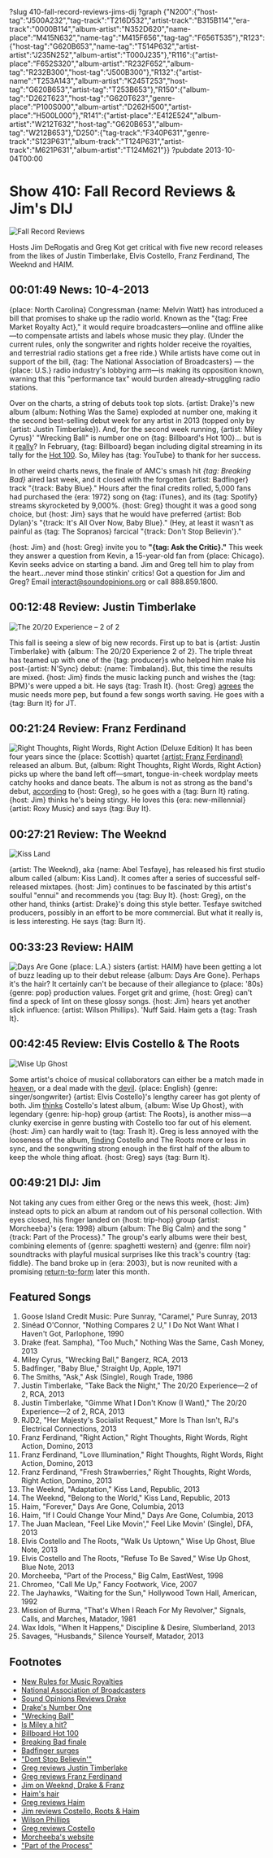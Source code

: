 ?slug 410-fall-record-reviews-jims-dij
?graph {"N200":{"host-tag":"J500A232","tag-track":"T216D532","artist-track":"B315B114","era-track":"0000B114","album-artist":"N352D620","name-place":"M415N632","name-tag":"M415F656","tag-tag":"F656T535"},"R123":{"host-tag":"G620B653","name-tag":"T514P632","artist-artist":"J235N252","album-artist":"T000J235"},"R116":{"artist-place":"F652S320","album-artist":"R232F652","album-tag":"R232B300","host-tag":"J500B300"},"R132":{"artist-name":"T253A143","album-artist":"K245T253","host-tag":"G620B653","artist-tag":"T253B653"},"R150":{"album-tag":"D262T623","host-tag":"G620T623","genre-place":"P100S000","album-artist":"D262H500","artist-place":"H500L000"},"R141":{"artist-place":"E412E524","album-artist":"W212T632","host-tag":"G620B653","album-tag":"W212B653"},"D250":{"tag-track":"F340P631","genre-track":"S123P631","album-track":"T124P631","artist-track":"M621P631","album-artist":"T124M621"}}
?pubdate 2013-10-04T00:00

# Show 410: Fall Record Reviews & Jim's DIJ
![Fall Record Reviews](http://static.soundopinions.org/images/reviews/purpleturntable.jpg)

Hosts Jim DeRogatis and Greg Kot get critical with five new record releases from the likes of Justin Timberlake, Elvis Costello, Franz Ferdinand, The Weeknd and HAIM.

## 00:01:49 News: 10-4-2013
{place: North Carolina} Congressman {name: Melvin Watt} has introduced a bill that promises to shake up the radio world. Known as the "{tag: Free Market Royalty Act}," it would require broadcasters—online and offline alike—to compensate artists and labels whose music they play. (Under the current rules, only the songwriter and rights holder receive the royalties, and terrestrial radio stations get a free ride.) While artists have come out in support of the bill, {tag: The National Association of Broadcasters} — the {place: U.S.} radio industry's lobbying arm—is making its opposition known, warning that this "performance tax" would burden already-struggling radio stations.

Over on the charts, a string of debuts took top slots. {artist: Drake}'s new album {album: Nothing Was the Same} exploded at number one, making it the second best-selling debut week for any artist in 2013 (topped only by {artist: Justin Timberlake}). And, for the second week running, {artist: Miley Cyrus}' "Wrecking Ball" is number one on {tag: Billboard's Hot 100}… but is it [really](http://www.npr.org/blogs/therecord/2013/09/30/227792724/is-miley-cyrus-s-wrecking-ball-a-hit-for-real)? In February, {tag: Billboard} began including digital streaming in its tally for the [Hot 100](http://www.billboard.com/articles/columns/chart-beat/5740625/ask-billboard-how-does-the-hot-100-work). So, Miley has {tag: YouTube} to thank for her success.

In other weird charts news, the finale of AMC's smash hit *{tag: Breaking Bad}* aired last week, and it closed with the forgotten {artist: Badfinger} track "{track: Baby Blue}." Hours after the final credits rolled, 5,000 fans had purchased the {era: 1972} song on {tag: iTunes}, and its {tag: Spotify} streams skyrocketed by 9,000%. {host: Greg} thought it was a good song choice, but {host: Jim} says that he would have preferred {artist: Bob Dylan}'s "{track: It's All Over Now, Baby Blue}." (Hey, at least it wasn't as painful as {tag: The Sopranos} farcical "{track: Don't Stop Believin'}."

{host: Jim} and {host: Greg} invite you to **"{tag: Ask the Critic}."** This week they answer a question from Kevin, a 15-year-old fan from {place: Chicago}. Kevin seeks advice on starting a band. Jim and Greg tell him to play from the heart…never mind those stinkin' critics! Got a question for Jim and Greg? Email interact@soundopinions.org or call 888.859.1800.

## 00:12:48 Review: Justin Timberlake
![The 20/20 Experience – 2 of 2](http://is4.mzstatic.com/image/thumb/Music4/v4/10/7f/08/107f082e-1b1a-5773-2c97-22ca26453df1/source/600x600bb.jpg "398128/672487211")

This fall is seeing a slew of big new records. First up to bat is {artist: Justin Timberlake} with {album: The 20/20 Experience 2 of 2}. The triple threat has teamed up with one of the {tag: producer}s who helped him make his post-{artist: N'Sync} debut: {name: Timbaland}. But, this time the results are mixed. {host: Jim} finds the music lacking punch and wishes the {tag: BPM}'s were upped a bit. He says {tag: Trash It}. {host: Greg} [agrees](http://articles.chicagotribune.com/2013-09-30/entertainment/chi-justin-timberlake-review-20130929_1_20-20-experience-wallrdquo-producer-timbaland) the music needs more pep, but found a few songs worth saving. He goes with a {tag: Burn It} for JT.

## 00:21:24 Review: Franz Ferdinand
![Right Thoughts, Right Words, Right Action (Deluxe Edition)](https://upload.wikimedia.org/wikipedia/en/e/e1/Franz_Ferdinand_-_Right_Thoughts_Right_Words_Right_Action-cover.jpg "6596751/665284851")
It has been four years since the {place: Scottish} quartet [{artist: Franz Ferdinand}](/show/181) released an album. But, {album: Right Thoughts, Right Words, Right Action} picks up where the band left off—smart, tongue-in-cheek wordplay meets catchy hooks and dance beats. The album is not as strong as the band's debut, [according](http://articles.chicagotribune.com/2013-08-27/entertainment/sc-ent-0823-music-franz-ferdinand-20130827_1_franz-ferdinand-alex-kapranos-pop-music) to {host: Greg}, so he goes with a {tag: Burn It} rating. {host: Jim} thinks he's being stingy. He loves this {era: new-millennial} {artist: Roxy Music} and says {tag: Buy It}.

## 00:27:21 Review: The Weeknd
![Kiss Land](http://is2.mzstatic.com/image/thumb/Music/v4/3d/06/18/3d0618fe-a8e8-7c31-85d8-61007f1d20e1/source/600x600bb.jpg "479756766/689559593")

{artist: The Weeknd}, aka {name: Abel Tesfaye}, has released his first studio album called {album: Kiss Land}. It comes after a series of successful self-released mixtapes. {host: Jim} continues to be fascinated by this artist's soulful "ennui" and recommends you {tag: Buy It}. {host: Greg}, on the other hand, thinks {artist: Drake}'s doing this style better. Tesfaye switched producers, possibly in an effort to be more commercial. But what it really is, is less interesting. He says {tag: Burn It}.

## 00:33:23 Review: HAIM
![Days Are Gone](https://upload.wikimedia.org/wikipedia/en/a/ae/Haim_-_Days_Are_Gone.png "164483115/681237313")
{place: L.A.} sisters {artist: HAIM} have been getting a lot of buzz leading up to their debut release {album: Days Are Gone}. Perhaps it's the hair? It certainly can't be because of their allegiance to {place: '80s} {genre: pop} production values. Forget grit and grime, {host: Greg} can't find a speck of lint on these glossy songs. {host: Jim} hears yet another slick influence: {artist: Wilson Phillips}. 'Nuff Said. Haim gets a {tag: Trash It}.

## 00:42:45 Review: Elvis Costello & The Roots
![Wise Up Ghost](http://is2.mzstatic.com/image/thumb/Music4/v4/a1/26/1b/a1261b36-0503-8e62-8fee-fd653c7a778c/source/600x600bb.jpg "497911/673399992")

Some artist's choice of musical collaborators can either be a match made in [heaven](http://en.wikipedia.org/wiki/The_Velvet_Underground_%26_Nico), or a deal made with the [devil](http://www.wbez.org/blog/jim-derogatis/2011-10-28/album-review-lou-reed-metallica-%E2%80%98lulu%E2%80%99-warner-bros-93514). {place: English} {genre: singer/songwriter} {artist: Elvis Costello}'s lengthy career has got plenty of both. Jim [thinks](http://www.wbez.org/blogs/jim-derogatis/2013-09/rim-shots-elvis-costello-roots-and-haim-108778) Costello's latest album, {album: Wise Up Ghost}, with legendary {genre: hip-hop} group {artist: The Roots}, is another miss—a clunky exercise in genre busting with Costello too far out of his element. {host: Jim} can hardly wait to {tag: Trash It}. Greg is less annoyed with the looseness of the album, [finding](http://www.chicagotribune.com/entertainment/music/turnitup/sc-ent-0913-music-elvis-costello-roots-20130913,0,2811699.column) Costello and The Roots more or less in sync, and the songwriting strong enough in the first half of the album to keep the whole thing afloat. {host: Greg} says {tag: Burn It}.

## 00:49:21 DIJ: Jim
Not taking any cues from either Greg or the news this week, {host: Jim} instead opts to pick an album at random out of his personal collection. With eyes closed, his finger landed on {host: trip-hop} group {artist: Morcheeba}'s {era: 1998} album {album: The Big Calm} and the song "{track: Part of the Process}." The group's early albums were their best, combining elements of {genre: spaghetti western} and {genre: film noir} soundtracks with playful musical surprises like this track's country {tag: fiddle}. The band broke up in {era: 2003}, but is now reunited with a promising [return-to-form](http://youtu.be/qKFMK2eDWeQ) later this month.

## Featured Songs
1. Goose Island Credit Music: Pure Sunray, "Caramel," Pure Sunray, 2013
1. Sinéad O'Connor, "Nothing Compares 2 U," I Do Not Want What I Haven't Got, Parlophone, 1990
1. Drake (feat. Sampha), "Too Much," Nothing Was the Same, Cash Money, 2013
1. Miley Cyrus, "Wrecking Ball," Bangerz, RCA, 2013
1. Badfinger, "Baby Blue," Straight Up, Apple, 1971
1. The Smiths, "Ask," Ask (Single), Rough Trade, 1986
1. Justin Timberlake, "Take Back the Night," The 20/20 Experience—2 of 2, RCA, 2013
1. Justin Timberlake, "Gimme What I Don't Know (I Want)," The 20/20 Experience—2 of 2, RCA, 2013
1. RJD2, "Her Majesty's Socialist Request," More Is Than Isn't, RJ's Electrical Connections, 2013
1. Franz Ferdinand, "Right Action," Right Thoughts, Right Words, Right Action, Domino, 2013
1. Franz Ferdinand, "Love Illumination," Right Thoughts, Right Words, Right Action, Domino, 2013
1. Franz Ferdinand, "Fresh Strawberries," Right Thoughts, Right Words, Right Action, Domino, 2013
1. The Weeknd, "Adaptation," Kiss Land, Republic, 2013
1. The Weeknd, "Belong to the World," Kiss Land, Republic, 2013
1. Haim, "Forever," Days Are Gone, Columbia, 2013
1. Haim, "If I Could Change Your Mind," Days Are Gone, Columbia, 2013
1. The Juan Maclean, "Feel Like Movin'," Feel Like Movin' (Single), DFA, 2013
1. Elvis Costello and The Roots, "Walk Us Uptown," Wise Up Ghost, Blue Note, 2013
1. Elvis Costello and The Roots, "Refuse To Be Saved," Wise Up Ghost, Blue Note, 2013
1. Morcheeba, "Part of the Process," Big Calm, EastWest, 1998
1. Chromeo, "Call Me Up," Fancy Footwork, Vice, 2007 
1. The Jayhawks, "Waiting for the Sun," Hollywood Town Hall, American, 1992
1. Mission of Burma, "That's When I Reach For My Revolver," Signals, Calls, and Marches, Matador, 1981
1. Wax Idols, "When It Happens," Discipline & Desire, Slumberland, 2013
1. Savages, "Husbands," Silence Yourself, Matador, 2013

## Footnotes
- [New Rules for Music Royalties](http://www.nytimes.com/2013/10/01/business/media/congressman-proposes-new-rules-for-music-royalties.html?_r=0)
- [National Association of Broadcasters](http://www.nab.org/)
- [Sound Opinions Reviews Drake](https://soundcloud.com/soundopinions/sound-opinions-reviews-nothing)
- [Drake's Number One](http://www.billboard.com/articles/news/5740754/drake-leads-debut-filled-top-four-on-billboard-200)
- ["Wrecking Ball"](http://www.youtube.com/watch?v=My2FRPA3Gf8)
- [Is Miley a hit?](http://www.npr.org/blogs/therecord/2013/09/30/227792724/is-miley-cyrus-s-wrecking-ball-a-hit-for-real)
- [Billboard Hot 100](http://www.billboard.com/articles/columns/chart-beat/5740625/ask-billboard-how-does-the-hot-100-work)
- [Breaking Bad finale](http://www.colbertnation.com/the-colbert-report-videos/429396/september-30-2013/vince-gilligan-pt--1)
- [Badfinger surges](http://www.billboard.com/articles/news/5740662/breaking-bad-finales-last-song-surges-with-3000-sales-gain)
- ["Dont Stop Believin'"](http://www.youtube.com/watch?v=rnT7nYbCSvM)
- [Greg reviews Justin Timberlake](http://articles.chicagotribune.com/2013-09-30/entertainment/chi-justin-timberlake-review-20130929_1_20-20-experience-wallrdquo-producer-timbaland)
- [Greg reviews Franz Ferdinand](http://articles.chicagotribune.com/2013-08-27/entertainment/sc-ent-0823-music-franz-ferdinand-20130827_1_franz-ferdinand-alex-kapranos-pop-music)
- [Jim on Weeknd, Drake & Franz](http://www.wbez.org/blogs/jim-derogatis/2013-09/rim-shots-weeknd-drake-and-franz-ferdinand-108736)
- [Haim's hair](http://www.nytimes.com/2013/10/03/fashion/for-haim-rinse-repeat-and-rock-n-roll.html?_r=0)
- [Greg reviews Haim](http://www.chicagotribune.com/entertainment/music/turnitup/chi-haim-album-review-20131003,0,4216184.column?track=rss)
- [Jim reviews Costello, Roots & Haim](http://www.wbez.org/blogs/jim-derogatis/2013-09/rim-shots-elvis-costello-roots-and-haim-108778)
- [Wilson Phillips](http://www.youtube.com/watch?v=uIbXvaE39wM)
- [Greg reviews Costello](http://www.chicagotribune.com/entertainment/music/turnitup/sc-ent-0913-music-elvis-costello-roots-20130913,0,2811699.column)
- [Morcheeba's website](http://www.morcheeba.co.uk/)
- ["Part of the Process"](http://www.youtube.com/watch?v=qQWZrDH5X8o)
